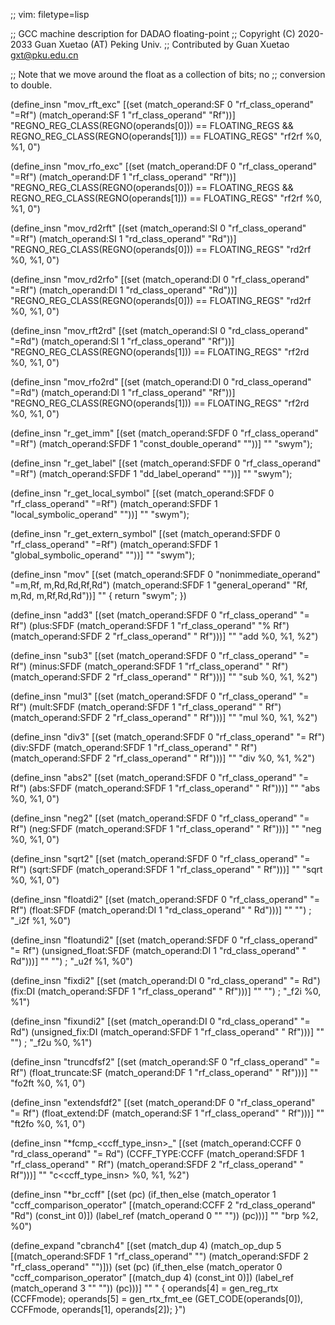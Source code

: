 ;; vim: filetype=lisp

;; GCC machine description for DADAO floating-point
;; Copyright (C) 2020-2033 Guan Xuetao (AT) Peking Univ.
;; Contributed by Guan Xuetao <gxt@pku.edu.cn>

;; Note that we move around the float as a collection of bits; no
;; conversion to double.

(define_insn "mov_rft_exc"
  [(set (match_operand:SF 0 "rf_class_operand" "=Rf")
	(match_operand:SF 1 "rf_class_operand"  "Rf"))]
	"REGNO_REG_CLASS(REGNO(operands[0])) == FLOATING_REGS &&
	 REGNO_REG_CLASS(REGNO(operands[1])) == FLOATING_REGS"
	"rf2rf	%0, %1, 0")

(define_insn "mov_rfo_exc"
  [(set (match_operand:DF 0 "rf_class_operand" "=Rf")
	(match_operand:DF 1 "rf_class_operand"  "Rf"))]
	"REGNO_REG_CLASS(REGNO(operands[0])) == FLOATING_REGS &&
	 REGNO_REG_CLASS(REGNO(operands[1])) == FLOATING_REGS"
	"rf2rf	%0, %1, 0")

(define_insn "mov_rd2rft"
  [(set (match_operand:SI 0 "rf_class_operand" "=Rf")
	(match_operand:SI 1 "rd_class_operand"  "Rd"))]
	"REGNO_REG_CLASS(REGNO(operands[0])) == FLOATING_REGS"
	"rd2rf	%0, %1, 0")

(define_insn "mov_rd2rfo"
  [(set (match_operand:DI 0 "rf_class_operand" "=Rf")
	(match_operand:DI 1 "rd_class_operand"  "Rd"))]
	"REGNO_REG_CLASS(REGNO(operands[0])) == FLOATING_REGS"
	"rd2rf	%0, %1, 0")

(define_insn "mov_rft2rd"
  [(set (match_operand:SI 0 "rd_class_operand" "=Rd")
	(match_operand:SI 1 "rf_class_operand"  "Rf"))]
	"REGNO_REG_CLASS(REGNO(operands[1])) == FLOATING_REGS"
	"rf2rd	%0, %1, 0")

(define_insn "mov_rfo2rd"
  [(set (match_operand:DI 0 "rd_class_operand" "=Rd")
	(match_operand:DI 1 "rf_class_operand"  "Rf"))]
	"REGNO_REG_CLASS(REGNO(operands[1])) == FLOATING_REGS"
	"rf2rd	%0, %1, 0")

(define_insn "r<mode>_get_imm"
  [(set (match_operand:SFDF 0 "rf_class_operand" "=Rf")
        (match_operand:SFDF 1 "const_double_operand"  ""))]
	""
	"swym");

(define_insn "r<mode>_get_label"
  [(set (match_operand:SFDF 0 "rf_class_operand" "=Rf")
        (match_operand:SFDF 1 "dd_label_operand"  ""))]
	""
	"swym");

(define_insn "r<mode>_get_local_symbol"
  [(set (match_operand:SFDF 0 "rf_class_operand" "=Rf")
        (match_operand:SFDF 1 "local_symbolic_operand" ""))]
	""
	"swym");

(define_insn "r<mode>_get_extern_symbol"
  [(set (match_operand:SFDF 0 "rf_class_operand" "=Rf")
        (match_operand:SFDF 1 "global_symbolic_operand" ""))]
	""
	"swym");

(define_insn "mov<mode>"
  [(set (match_operand:SFDF 0 "nonimmediate_operand" "=m,Rf, m,Rd,Rd,Rf,Rd")
	(match_operand:SFDF 1 "general_operand"      "Rf, m,Rd, m,Rf,Rd,Rd"))]
	""
	{
	  return "swym";
	})

(define_insn "add<mode>3"
  [(set        (match_operand:SFDF 0 "rf_class_operand" "= Rf")
    (plus:SFDF (match_operand:SFDF 1 "rf_class_operand" "% Rf")
               (match_operand:SFDF 2 "rf_class_operand" "  Rf")))]
	""
	"<ftfo>add	%0, %1, %2")

(define_insn "sub<mode>3"
  [(set         (match_operand:SFDF 0 "rf_class_operand" "= Rf")
    (minus:SFDF (match_operand:SFDF 1 "rf_class_operand" "  Rf")
                (match_operand:SFDF 2 "rf_class_operand" "  Rf")))]
	""
	"<ftfo>sub	%0, %1, %2")

(define_insn "mul<mode>3"
  [(set        (match_operand:SFDF 0 "rf_class_operand" "= Rf")
    (mult:SFDF (match_operand:SFDF 1 "rf_class_operand" "  Rf")
               (match_operand:SFDF 2 "rf_class_operand" "  Rf")))]
	""
	"<ftfo>mul	%0, %1, %2")

(define_insn "div<mode>3"
  [(set       (match_operand:SFDF 0 "rf_class_operand" "= Rf")
    (div:SFDF (match_operand:SFDF 1 "rf_class_operand" "  Rf")
              (match_operand:SFDF 2 "rf_class_operand" "  Rf")))]
	""
	"<ftfo>div	%0, %1, %2")

(define_insn "abs<mode>2"
  [(set       (match_operand:SFDF 0 "rf_class_operand" "= Rf")
    (abs:SFDF (match_operand:SFDF 1 "rf_class_operand" "  Rf")))]
	""
	"<ftfo>abs	%0, %1, 0")

(define_insn "neg<mode>2"
  [(set       (match_operand:SFDF 0 "rf_class_operand" "= Rf")
    (neg:SFDF (match_operand:SFDF 1 "rf_class_operand" "  Rf")))]
	""
	"<ftfo>neg	%0, %1, 0")

(define_insn "sqrt<mode>2"
  [(set        (match_operand:SFDF 0 "rf_class_operand" "= Rf")
    (sqrt:SFDF (match_operand:SFDF 1 "rf_class_operand" "  Rf")))]
	""
	"<ftfo>sqrt	%0, %1, 0")

(define_insn "floatdi<mode>2"
  [(set         (match_operand:SFDF 0 "rf_class_operand" "= Rf")
    (float:SFDF (match_operand:DI   1 "rd_class_operand" "  Rd")))]
	"" "")
;	"<ftfo>_i2f	%1, %0")

(define_insn "floatundi<mode>2"
  [(set                  (match_operand:SFDF 0 "rf_class_operand" "= Rf")
    (unsigned_float:SFDF (match_operand:DI   1 "rd_class_operand" "  Rd")))]
	"" "")
;	"<ftfo>_u2f	%1, %0")

(define_insn "fix<mode>di2"
  [(set     (match_operand:DI   0 "rd_class_operand" "= Rd")
    (fix:DI (match_operand:SFDF 1 "rf_class_operand" "  Rf")))]
	"" "")
;	"<ftfo>_f2i	%0, %1")

(define_insn "fix<mode>undi2"
  [(set              (match_operand:DI   0 "rd_class_operand" "= Rd")
    (unsigned_fix:DI (match_operand:SFDF 1 "rf_class_operand" "  Rf")))]
	"" "")
;	"<ftfo>_f2u	%0, %1")

(define_insn "truncdfsf2"
  [(set                (match_operand:SF 0 "rf_class_operand" "= Rf")
    (float_truncate:SF (match_operand:DF 1 "rf_class_operand" "  Rf")))]
	""
	"fo2ft	%0, %1, 0")

(define_insn "extendsfdf2"
  [(set              (match_operand:DF 0 "rf_class_operand" "= Rf")
    (float_extend:DF (match_operand:SF 1 "rf_class_operand" "  Rf")))]
	""
	"ft2fo	%0, %1, 0")

(define_insn "*fcmp_<ccff_type_insn>_<mode>"
  [(set             (match_operand:CCFF 0 "rd_class_operand" "= Rd")
    (CCFF_TYPE:CCFF (match_operand:SFDF 1 "rf_class_operand" "  Rf")
                    (match_operand:SFDF 2 "rf_class_operand" "  Rf")))]
	""
	"<ftfo>c<ccff_type_insn>	%0, %1, %2")

(define_insn "*br_ccff"
  [(set (pc)
    (if_then_else
      (match_operator 1 "ccff_comparison_operator"
        [(match_operand:CCFF 2 "rd_class_operand" "Rd") (const_int 0)])
      (label_ref (match_operand 0 "" ""))
      (pc)))]
	""
	"brp	%2, %0")

(define_expand "cbranch<mode>4"
  [(set (match_dup 4)
        (match_op_dup 5 [(match_operand:SFDF 1 "rf_class_operand" "")
                         (match_operand:SFDF 2 "rf_class_operand" "")]))
   (set (pc)
        (if_then_else    (match_operator     0 "ccff_comparison_operator"
                        [(match_dup 4) (const_int 0)])
          (label_ref     (match_operand      3 "" ""))
          (pc)))]
	""
	"
{
	operands[4] = gen_reg_rtx (CCFFmode);
	operands[5] = gen_rtx_fmt_ee (GET_CODE(operands[0]), CCFFmode, operands[1], operands[2]);
}")
